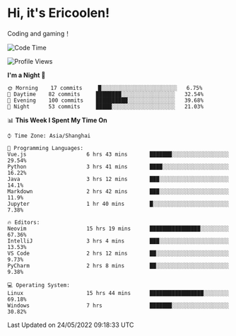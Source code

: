 # Hi, it's Ericoolen!
Coding and gaming！

<!--START_SECTION:waka-->
![Code Time](http://img.shields.io/badge/Code%20Time-275%20hrs%2031%20mins-blue)

![Profile Views](http://img.shields.io/badge/Profile%20Views-6-blue)

**I'm a Night 🦉** 

```text
🌞 Morning    17 commits     █░░░░░░░░░░░░░░░░░░░░░░░░   6.75% 
🌆 Daytime    82 commits     ████████░░░░░░░░░░░░░░░░░   32.54% 
🌃 Evening    100 commits    ██████████░░░░░░░░░░░░░░░   39.68% 
🌙 Night      53 commits     █████░░░░░░░░░░░░░░░░░░░░   21.03%

```


📊 **This Week I Spent My Time On** 

```text
⌚︎ Time Zone: Asia/Shanghai

💬 Programming Languages: 
Vue.js                   6 hrs 43 mins       ███████░░░░░░░░░░░░░░░░░░   29.54% 
Python                   3 hrs 41 mins       ████░░░░░░░░░░░░░░░░░░░░░   16.22% 
Java                     3 hrs 12 mins       ███░░░░░░░░░░░░░░░░░░░░░░   14.1% 
Markdown                 2 hrs 42 mins       ███░░░░░░░░░░░░░░░░░░░░░░   11.9% 
Jupyter                  1 hr 40 mins        █░░░░░░░░░░░░░░░░░░░░░░░░   7.38%

🔥 Editors: 
Neovim                   15 hrs 19 mins      ████████████████░░░░░░░░░   67.36% 
IntelliJ                 3 hrs 4 mins        ███░░░░░░░░░░░░░░░░░░░░░░   13.53% 
VS Code                  2 hrs 12 mins       ██░░░░░░░░░░░░░░░░░░░░░░░   9.73% 
PyCharm                  2 hrs 8 mins        ██░░░░░░░░░░░░░░░░░░░░░░░   9.38%

💻 Operating System: 
Linux                    15 hrs 44 mins      █████████████████░░░░░░░░   69.18% 
Windows                  7 hrs               ███████░░░░░░░░░░░░░░░░░░   30.82%

```


 Last Updated on 24/05/2022 09:18:33 UTC
<!--END_SECTION:waka-->


